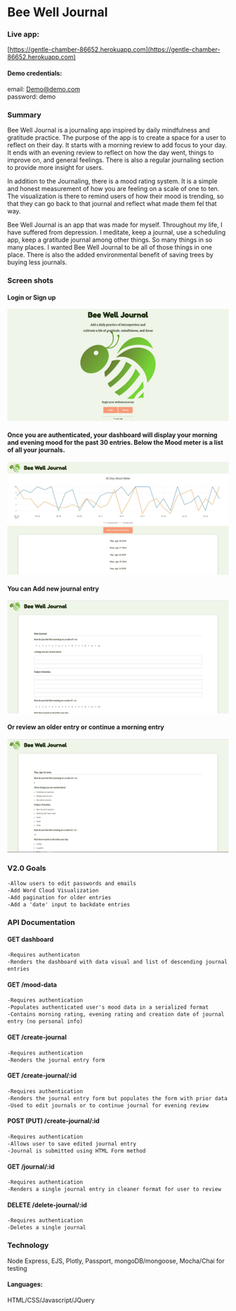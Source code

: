 # Bee Well Journal

### Live app:
[https://gentle-chamber-86652.herokuapp.com](https://gentle-chamber-86652.herokuapp.com)

#### Demo credentials: 
email: Demo@demo.com<br />
password: demo

### Summary

Bee Well Journal is a journaling app inspired by daily mindfulness and gratitude practice.
The purpose of the app is to create a space for a user to reflect on their day.  It starts with 
a morning review to add focus to your day. It ends with an evening review to reflect on how the 
day went, things to improve on, and general feelings.  There is also a regular journaling section to provide more insight for users.

In addition to the Journaling, there is a mood rating system. It is a simple and honest measurement of how you are feeling on a scale of one to ten.  The visualization is there to remind users of how their mood is trending, so that they can go back to that journal and reflect what made them fel that way.

Bee Well Journal is an app that was made for myself.  Throughout my life, I have suffered from depression.  I meditate, keep a journal, use a scheduling app, keep a gratitude journal among other things. So many things in so many places. I wanted Bee Well Journal to be all of those things in one place.  There is also the added environmental benefit of saving trees by buying less journals.

### Screen shots

#### Login or Sign up
![Landing Page](public/img/landing.JPG)
#### Once you are authenticated, your dashboard will display your morning and evening mood for the past 30 entries.  Below the Mood meter is a list of all your journals.
![Dashboard](public/img/dashboard.JPG)
#### You can Add new journal entry
![Add Journal](public/img/add.JPG)
#### Or review an older entry or continue a morning entry
![Review Journal](public/img/review.JPG)

### V2.0 Goals
    -Allow users to edit passwords and emails
    -Add Word Cloud Visualization 
    -Add pagination for older entries
    -Add a 'date' input to backdate entries
   

### API Documentation

#### GET dashboard
    -Requires authenticaton
    -Renders the dashboard with data visual and list of descending journal entries

#### GET /mood-data
    -Requires authentication
    -Populates authenticated user's mood data in a serialized format
    -Contains morning rating, evening rating and creation date of journal entry (no personal info)

#### GET /create-journal
    -Requires authentication
    -Renders the journal entry form

#### GET /create-journal/:id
    -Requires authentication
    -Renders the journal entry form but populates the form with prior data
    -Used to edit journals or to continue journal for evening review

#### POST (PUT) /create-journal/:id
    -Requires authentication
    -Allows user to save edited journal entry
    -Journal is submitted using HTML Form method

#### GET /journal/:id
    -Requires authentication
    -Renders a single journal entry in cleaner format for user to review

#### DELETE /delete-journal/:id
    -Requires authentication
    -Deletes a single journal 


### Technology 
Node Express, EJS, Plotly, Passport, mongoDB/mongoose, Mocha/Chai for testing
#### Languages:
HTML/CSS/Javascript/JQuery






